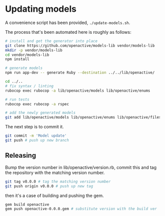 # Updating models

A convenience script has been provided, `./update-models.sh`.

The process that's been automated here is roughly as follows:

```bash
# install and get the generator into place
git clone https://github.com/openactive/models-lib vendor/models-lib
mkdir -p vendor/models-lib
cd vendor/models-lib
npm install

# generate models
npm run app-dev -- generate Ruby --destination ../../lib/openactive/

cd ../..
# fix syntax / linting
rubocop exec rubocop -a lib/openactive/models lib/openactive/enums

# run tests
rubocop exec rubocop -a rspec

# add the newly generated models
git add lib/openactive/models lib/openactive/enums lib/openactive/files-index.json
```

The next step is to commit it.

```bash
git commit -m 'Model update'
git push # push up new branch
```

## Releasing

Bump the version number in lib/openactive/version.rb, commit this and tag the repository with the matching version number.

```bash
git tag v0.0.0 # tag the matching version number
git push origin v0.0.0 # push up new tag
```

then it's a case of building and pushing the gem.
```bash
gem build openactive
gem push openactive-0.0.0.gem # substitute version with the build ver

```
